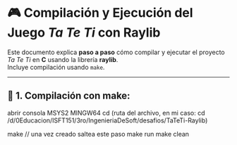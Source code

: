 # 🎮 Compilación y Ejecución del Juego *Ta Te Ti* con Raylib

Este documento explica **paso a paso** cómo compilar y ejecutar el proyecto *Ta Te Ti* en **C** usando la librería **raylib**.  
Incluye compilación usando `make`.

---

## 🔹 1. Compilación con make: 

abrir consola MSYS2 MINGW64
cd (ruta del archivo, en mi caso: cd /d/0Educacion/ISFT151/3ro/IngenieriaDeSoft/desafios/TaTeTi-Raylib)

make // una vez creado saltea este paso
make run
make clean
